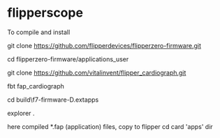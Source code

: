 # flipperscope

To compile and install

git clone https://github.com/flipperdevices/flipperzero-firmware.git

cd flipperzero-firmware/applications_user 

git clone https://github.com/vitalinvent/flipper_cardiograph.git

fbt fap_cardiograph

cd build\f7-firmware-D\.extapps

explorer .

here compiled *.fap (application) files, copy to flipper cd card 'apps' dir

